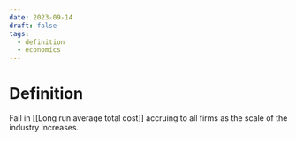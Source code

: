 ```yaml
---
date: 2023-09-14
draft: false
tags:
  - definition
  - economics
---
```

# Definition

Fall in [[Long run average total cost]] accruing to all firms as the scale of the industry increases.